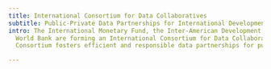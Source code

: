 ```yaml
---
title: International Consortium for Data Collaboratives
subtitle: Public-Private Data Partnerships for International Development
intro: The International Monetary Fund, the Inter-American Development Bank, and the
  World Bank are forming an International Consortium for Data Collaboratives. The
  Consortium fosters efficient and responsible data partnerships for public good.

---
```

